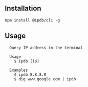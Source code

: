 ## Installation

```
npm install @ipdb/cli -g
```

## Usage

```
  Query IP address in the terminal

  Usage
    $ ipdb [ip]

  Examples
    $ ipdb 8.8.8.8
    $ dig www.google.com | ipdb
```
